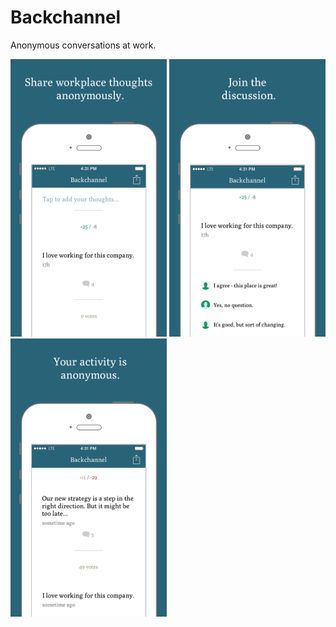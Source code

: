 # Backchannel
Anonymous conversations at work.

<p align="left">
  <img src="/Backchannel%20-%20Final%20Screenshot%201%20-%201136.png" width="250" title="">
  <img src="/Backchannel%20-%20Final%20Screenshot%204%20-%201136.png" width="250" title="">
  <img src="/Backchannel%20-%20Final%20Screenshot%205%20-%201136.png" width="250" title="">
</p>
